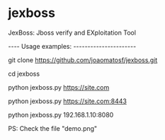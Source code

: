 jexboss
=======

JexBoss: Jboss verify and EXploitation Tool

---- Usage examples: ----------------------

git clone https://github.com/joaomatosf/jexboss.git

cd jexboss

python jexboss.py https://site.com

python jexboss.py https://site.com:8443

python jexboss.py 192.168.1.10:8080

PS: Check the file "demo.png"

